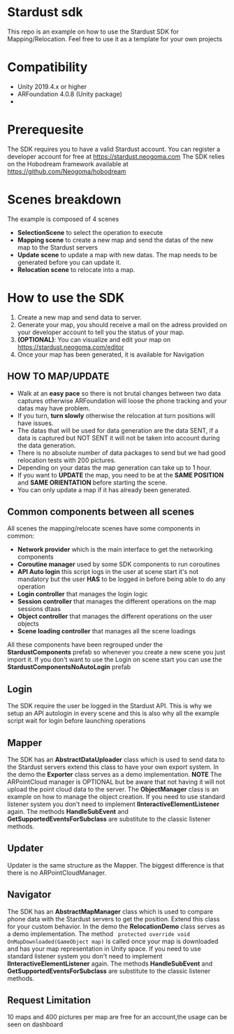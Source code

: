 # Stardust sdk
This repo is an example on how to use the Stardust SDK for Mapping/Relocation. Feel free to use it as a template for your own projects

# Compatibility
- Unity 2019.4.x or higher
- ARFoundation 4.0.8 (Unity package)
- 


# Prerequesite
The SDK requires you to have a valid Stardust account. You can register a developer account for free at https://stardust.neogoma.com
The SDK relies on the Hobodream framework available at https://github.com/Neogoma/hobodream

# Scenes breakdown
The example is composed of 4 scenes
- **SelectionScene** to select the operation to execute
- **Mapping scene** to create a new map and send the datas of the new map to the Stardust servers
- **Update scene** to update a map with new datas. The map needs to be generated before you can update it.
- **Relocation scene** to relocate into a map.

# How to use the SDK
1. Create a new map and send data to server. 
2. Generate your map, you should receive a mail on the adress provided on your developer account to tell you the status of your map.
3. **(OPTIONAL)**: You can visualize and edit your map on https://stardust.neogoma.com/editor
4. Once your map has been generated, it is available for Navigation

## HOW TO MAP/UPDATE
- Walk at an **easy pace** so there is not brutal changes between two data captures otherwise ARFoundation will loose the phone tracking and your datas may have problem.
- If you turn, **turn slowly** otherwise the relocation at turn positions will have issues.
- The datas that will be used for data generation are the data SENT, if a data is captured but NOT SENT it will not be taken into account during the data generation.
- There is no absolute number of data packages to send but we had good relocation tests with 200 pictures.
- Depending on your datas the map generation can take up to 1 hour.
- If you want to **UPDATE** the map, you need to be at the **SAME POSITION** and **SAME ORIENTATION** before starting the scene.
- You can only update a map if it has already been generated.

## Common components between all scenes
All scenes the mapping/relocate scenes have some components in common:
- **Network provider** which is the main interface to get the networking components
- **Coroutine manager** used by some SDK components to run coroutines
- **API Auto login** this script logs in the user at scene start it's not mandatory but the user **HAS** to be logged in before being able to do any operation
- **Login controller** that manages the login logic
- **Session controller** that manages the different operations on the map sessions dtaas
- **Object controller** that manages the different operations on the user objects
- **Scene loading controller** that manages all the scene loadings

All these components have been regrouped under the **StardustComponents** prefab so whenever you create a new scene you just import it.
If you don't want to use the Login on scene start you can use the **StardustComponentsNoAutoLogin** prefab

## Login
The SDK require the user be logged in the Stardust API. This is why we setup an API autologin in every scene and this is also why all the example script wait for login before launching operations

## Mapper
The SDK has an **AbstractDataUploader** class which is used to send data to the Stardust servers extend this class to have your own export system. In the demo the **Exporter** class serves as a demo implementation.
**NOTE** The ARPointCloud manager is OPTIONAL but be aware that not having it will not upload the point cloud data to the server.
The **ObjectManager** class is an example on how to manage the object creation.
If you need to use standard listener system you don't need to implement **IInteractiveElementListener** again. The methods **HandleSubEvent** and **GetSupportedEventsForSubclass** are substitute to the classic listener methods.


## Updater
Updater is the same structure as the Mapper. The biggest difference is that there is no ARPointCloudManager.


## Navigator
The SDK has an **AbstractMapManager** class which is used to compare phone data with the Stardust servers to get the position. Extend this class for your custom behavior. In the demo the **RelocationDemo** class serves as a demo implementation.
The method ` protected override void OnMapDownloaded(GameObject map)` is called once your map is downloaded and has your map representation in Unity space.
If you need to use standard listener system you don't need to implement **IInteractiveElementListener** again. The methods **HandleSubEvent** and **GetSupportedEventsForSubclass** are substitute to the classic listener methods.

## Request Limitation
10 maps and 400 pictures per map are free for an account,the usage can be seen on dashboard
